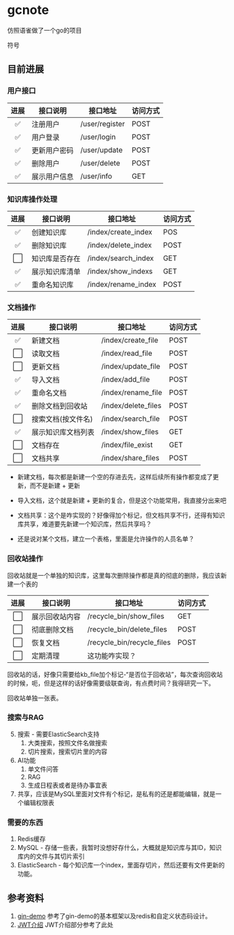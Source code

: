 # gcnote

仿照语雀做了一个go的项目

符号 



## 目前进展

### 用户接口

| 进展 | 接口说明     | 接口地址       | 访问方式 |
| :------: | ------------ | -------------- | -------- |
| :white_check_mark: | 注册用户     | /user/register | POST     |
| :white_check_mark: | 用户登录     | /user/login    | POST     |
| :white_check_mark: | 更新用户密码 | /user/update   | POST     |
| :white_check_mark: | 删除用户     | /user/delete   | POST     |
| :white_check_mark: | 展示用户信息 | /user/info     | GET      |



### 知识库操作处理



|         进展         | 接口说明       | 接口地址                  | 访问方式 |
| :------------------: | -------------- | ------------------------- | -------- |
| :white_check_mark: | 创建知识库     | /index/create_index | POS      |
|  :white_check_mark:  | 删除知识库     | /index/delete_index | POST     |
| :white_large_square: | 知识库是否存在 | /index/search_index | GET      |
| :white_check_mark: | 展示知识库清单 | /index/show_indexs  | GET      |
| :white_check_mark: | 重命名知识库   | /index/rename_index | POST     |



### 文档操作



|         进展         | 接口说明           | 接口地址                     | 访问方式 |
| :------------------: | ------------------ | ---------------------------- | -------- |
| :white_check_mark: | 新建文档           | /index/create_file | POST     |
| :white_large_square: | 读取文档           | /index/read_file    | POST     |
| :white_large_square: | 更新文档           | /index/update_file  | POST     |
| :white_check_mark: | 导入文档           | /index/add_file | POST     |
| :white_check_mark: | 重命名文档         | /index/rename_file  | POST     |
| :white_check_mark: | 删除文档到回收站   | /index/delete_files | POST     |
| :white_large_square: | 搜索文档(按文件名) | /index/search_file  | POST     |
| :white_check_mark: | 展示知识库文档列表 | /index/show_files   | GET      |
| :white_large_square: | 文档存在           | /index/file_exist   | GET      |
| :white_large_square: | 文档共享           | /index/share_files  | POST     |

- 新建文档，每次都是新建一个空的存进去先，这样后续所有操作都变成了更新，而不是新建 + 更新

- 导入文档，这个就是新建 + 更新的复合，但是这个功能常用，我直接分出来吧
- 文档共享：这个是咋实现的？好像得加个标记，但文档共享不行，还得有知识库共享，难道要先新建一个知识库，然后共享吗？
- 还是说对某个文档，建立一个表格，里面是允许操作的人员名单？



### 回收站操作

回收站就是一个单独的知识库，这里每次删除操作都是真的彻底的删除，我应该新建一个表的

|         进展         | 接口说明       | 接口地址                   | 访问方式 |
| :------------------: | -------------- | -------------------------- | -------- |
| :white_large_square: | 展示回收站内容 | /recycle_bin/show_files    | GET      |
| :white_large_square: | 彻底删除文档   | /recycle_bin/delete_files  | POST     |
| :white_large_square: | 恢复文档       | /recycle_bin/recycle_files | POST     |
| :white_large_square: | 定期清理       | 这功能咋实现？             |          |

回收站的话，好像只需要给kb_file加个标记-“是否位于回收站”，每次查询回收站的时候，呃，但是这样的话好像需要级联查询，有点费时间？我得研究一下。

回收站单独一张表。

### 搜索与RAG




5. 搜索 - 需要ElasticSearch支持
    1. 大类搜索，按照文件名做搜索
    2. 切片搜索，搜索切片里的内容
6. AI功能
    1. 单文件问答
    2. RAG
    3. 生成日程表或者是待办事宜表
11. 共享，应该是MySQL里面对文件有个标记，是私有的还是都能编辑，就是一个编辑权限表

### 需要的东西

1. Redis缓存
2. MySQL - 存储一些表，我暂时没想好存什么，大概就是知识库与其ID，知识库内的文件与其切片索引
3. ElasticSearch - 每个知识库一个index，里面存切片，然后还要有文件更新的功能。



## 参考资料

1. [gin-demo](https://github.com/ngyhd/gin-demo)
   参考了gin-demo的基本框架以及redis和自定义状态码设计。
2. [JWT介绍](https://blog.csdn.net/weixin_42030357/article/details/95629924)
   JWT介绍部分参考了此处